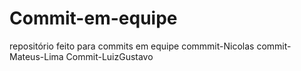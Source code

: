 # Commit-em-equipe
repositório feito para commits em equipe 
commmit-Nicolas
commit-Mateus-Lima
Commit-LuizGustavo
